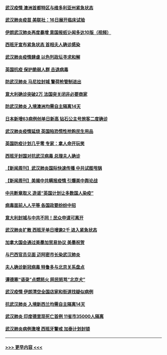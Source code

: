 #### [武汉疫情 澳洲首都特区与维多利亚州紧急状态](../pages/prog202/a102800391.md?t=03161131) 
#### [武汉肺炎疫苗 美联社：16日展开临床试验](../pages/prog202/a102800374.md?t=03161131) 
#### [伊朗武汉肺炎再度暴增 意国报纸讣闻多达10版（视频）](../pages/prog202/a102800192.md?t=03161131) 
#### [西班牙宣布紧急状态 首相夫人确诊感染](../pages/prog202/a102800168.md?t=03161131) 
#### [武汉肺炎疫情肆虐 以色列政坛寻求和解](../pages/prog202/a102800151.md?t=03161131) 
#### [英国抗疫 保护脆弱人群 击退病毒](../pages/prog202/a102800145.md?t=03161131) 
#### [防武汉肺炎 马尼拉封城 警荷枪管制进出](../pages/prog202/a102800083.md?t=03161131) 
#### [意大利确诊突破2万 法国突关闭非必要商家](../pages/prog202/a102800071.md?t=03161131) 
#### [防武汉肺炎 入境澳洲均需自主隔离14天](../pages/prog202/a102800049.md?t=03161131) 
#### [日本新增63病例创单日新高 钻石公主号旅客二度确诊](../pages/prog202/a102800002.md?t=03161131) 
#### [武汉肺炎疫情延烧 英国陷恐慌性抢购民生用品](../pages/prog202/a102799980.md?t=03161131) 
#### [英国防疫计划几乎零 专家：拿人命开玩笑](../pages/prog202/a102799943.md?t=03161131) 
#### [西班牙封国对抗武汉病毒 总理夫人确诊](../pages/prog202/a102799930.md?t=03161131) 
#### [【新闻周刊】武汉肺炎国际快速传播 中共试图甩锅](../pages/prog202/a102799845.md?t=03161131) 
#### [【新闻周刊】美揭中共瞒报疫情  引爆美中舆论战](../pages/prog202/a102799836.md?t=03161131) 
#### [中共断章取义 造谣“英国计划让多数国人染疫”](../pages/prog202/a102799810.md?t=03161131) 
#### [病毒面前人人平等 各国政要纷纷中招](../pages/prog202/a102799720.md?t=03161131) 
#### [意大利封城与中共不同！民众申请可离开](../pages/prog202/a102799706.md?t=03161131) 
#### [武汉肺炎扩散 西班牙单日增逾2千 进入紧急状态](../pages/prog202/a102799649.md?t=03161131) 
#### [加拿大国会通过美墨加贸易协议  美墨祝贺](../pages/prog202/a102799636.md?t=03161131) 
#### [与巴西官员见面 迈阿密市长染武汉肺炎](../pages/prog202/a102799484.md?t=03161131) 
#### [夫人确诊新冠病毒 特鲁多与北京关系盘点](../pages/prog202/a102799474.md?t=03161131) 
#### [谭德塞“语录”点燃怒火 网民怒骂“北京犬”](../pages/prog202/a102799480.md?t=03161131) 
#### [武汉疫情 伊朗清空全国店家和街道找疑似病例](../pages/prog202/a102799451.md?t=03161131) 
#### [抗武汉肺炎 入境新西兰均需自主隔离14天](../pages/prog202/a102799406.md?t=03161131) 
#### [武汉肺炎 印度德里现死亡首例 11省市35000人隔离](../pages/prog202/a102799379.md?t=03161131) 
#### [武汉肺炎病例激增 西班牙警戒 加泰计划封锁](../pages/prog202/a102799338.md?t=03161131) 

----
#### [ >>> 更早内容 <<< ](../indexes/prog202-earlier.md)
